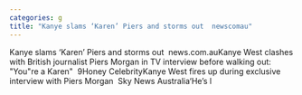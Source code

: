 ```yaml
---
categories: g
title: "Kanye slams ‘Karen’ Piers and storms out  newscomau"
---
```

Kanye slams ‘Karen’ Piers and storms out&nbsp;&nbsp;news.com.auKanye West clashes with British journalist Piers Morgan in TV interview before walking out: "You"re a Karen"&nbsp;&nbsp;9Honey CelebrityKanye West fires up during exclusive interview with Piers Morgan&nbsp;&nbsp;Sky News Australia‘He’s l